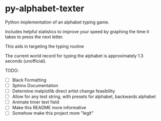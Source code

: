 # py-alphabet-texter

Python implementation of an alphabet typing game.

Includes helpful statistics to improve your speed by graphing the time it takes to press the next letter.

This aids in targeting the typing routine

The current world record for typing the alphabet is approximately 1.3 seconds (unofficial).

TODO:
 - [ ] Black Formatting
 - [ ] Sphinx Documentation
 - [ ] Determine matplotlib direct artist change feasiblilty
 - [ ] Allow for any test string, with presets for alphabet, backwards alphabet
 - [ ] Animate timer text field
 - [ ] Make this README more informative
 - [ ] Somehow make this project more "legit"
